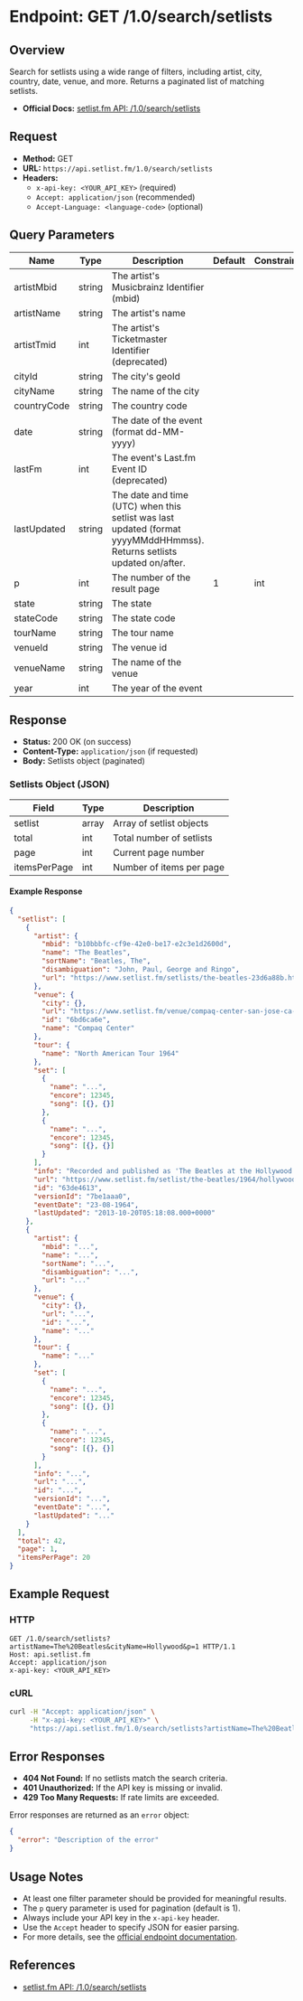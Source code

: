 # Endpoint: GET /1.0/search/setlists

## Overview

Search for setlists using a wide range of filters, including artist, city, country, date, venue, and more. Returns a paginated list of matching setlists.

- **Official Docs:** [setlist.fm API: /1.0/search/setlists](https://api.setlist.fm/docs/1.0/resource__1.0_search_setlists.html)

## Request

- **Method:** GET
- **URL:** `https://api.setlist.fm/1.0/search/setlists`
- **Headers:**
  - `x-api-key: <YOUR_API_KEY>` (required)
  - `Accept: application/json` (recommended)
  - `Accept-Language: <language-code>` (optional)

## Query Parameters

| Name        | Type   | Description                                                                                                              | Default | Constraints |
|-------------|--------|--------------------------------------------------------------------------------------------------------------------------|---------|-------------|
| artistMbid  | string | The artist's Musicbrainz Identifier (mbid)                                                                               |         |             |
| artistName  | string | The artist's name                                                                                                        |         |             |
| artistTmid  | int    | The artist's Ticketmaster Identifier (deprecated)                                                                        |         |             |
| cityId      | string | The city's geoId                                                                                                         |         |             |
| cityName    | string | The name of the city                                                                                                     |         |             |
| countryCode | string | The country code                                                                                                         |         |             |
| date        | string | The date of the event (format dd-MM-yyyy)                                                                                |         |             |
| lastFm      | int    | The event's Last.fm Event ID (deprecated)                                                                                |         |             |
| lastUpdated | string | The date and time (UTC) when this setlist was last updated (format yyyyMMddHHmmss). Returns setlists updated on/after.  |         |             |
| p           | int    | The number of the result page                                                                                             | 1       | int         |
| state       | string | The state                                                                                                               |         |             |
| stateCode   | string | The state code                                                                                                          |         |             |
| tourName    | string | The tour name                                                                                                           |         |             |
| venueId     | string | The venue id                                                                                                            |         |             |
| venueName   | string | The name of the venue                                                                                                   |         |             |
| year        | int    | The year of the event                                                                                                   |         |             |

## Response

- **Status:** 200 OK (on success)
- **Content-Type:** `application/json` (if requested)
- **Body:** Setlists object (paginated)

### Setlists Object (JSON)

| Field         | Type    | Description                        |
|-------------- |---------|------------------------------------|
| setlist       | array   | Array of setlist objects           |
| total         | int     | Total number of setlists           |
| page          | int     | Current page number                |
| itemsPerPage  | int     | Number of items per page           |

#### Example Response

```json
{
  "setlist": [
    {
      "artist": {
        "mbid": "b10bbbfc-cf9e-42e0-be17-e2c3e1d2600d",
        "name": "The Beatles",
        "sortName": "Beatles, The",
        "disambiguation": "John, Paul, George and Ringo",
        "url": "https://www.setlist.fm/setlists/the-beatles-23d6a88b.html"
      },
      "venue": {
        "city": {},
        "url": "https://www.setlist.fm/venue/compaq-center-san-jose-ca-usa-6bd6ca6e.html",
        "id": "6bd6ca6e",
        "name": "Compaq Center"
      },
      "tour": {
        "name": "North American Tour 1964"
      },
      "set": [
        {
          "name": "...",
          "encore": 12345,
          "song": [{}, {}]
        },
        {
          "name": "...",
          "encore": 12345,
          "song": [{}, {}]
        }
      ],
      "info": "Recorded and published as 'The Beatles at the Hollywood Bowl'",
      "url": "https://www.setlist.fm/setlist/the-beatles/1964/hollywood-bowl-hollywood-ca-63de4613.html",
      "id": "63de4613",
      "versionId": "7be1aaa0",
      "eventDate": "23-08-1964",
      "lastUpdated": "2013-10-20T05:18:08.000+0000"
    },
    {
      "artist": {
        "mbid": "...",
        "name": "...",
        "sortName": "...",
        "disambiguation": "...",
        "url": "..."
      },
      "venue": {
        "city": {},
        "url": "...",
        "id": "...",
        "name": "..."
      },
      "tour": {
        "name": "..."
      },
      "set": [
        {
          "name": "...",
          "encore": 12345,
          "song": [{}, {}]
        },
        {
          "name": "...",
          "encore": 12345,
          "song": [{}, {}]
        }
      ],
      "info": "...",
      "url": "...",
      "id": "...",
      "versionId": "...",
      "eventDate": "...",
      "lastUpdated": "..."
    }
  ],
  "total": 42,
  "page": 1,
  "itemsPerPage": 20
}
```

## Example Request

### HTTP
```http
GET /1.0/search/setlists?artistName=The%20Beatles&cityName=Hollywood&p=1 HTTP/1.1
Host: api.setlist.fm
Accept: application/json
x-api-key: <YOUR_API_KEY>
```

### cURL
```sh
curl -H "Accept: application/json" \
     -H "x-api-key: <YOUR_API_KEY>" \
     "https://api.setlist.fm/1.0/search/setlists?artistName=The%20Beatles&cityName=Hollywood&p=1"
```

## Error Responses

- **404 Not Found:** If no setlists match the search criteria.
- **401 Unauthorized:** If the API key is missing or invalid.
- **429 Too Many Requests:** If rate limits are exceeded.

Error responses are returned as an `error` object:
```json
{
  "error": "Description of the error"
}
```

## Usage Notes

- At least one filter parameter should be provided for meaningful results.
- The `p` query parameter is used for pagination (default is 1).
- Always include your API key in the `x-api-key` header.
- Use the `Accept` header to specify JSON for easier parsing.
- For more details, see the [official endpoint documentation](https://api.setlist.fm/docs/1.0/resource__1.0_search_setlists.html).

## References
- [setlist.fm API: /1.0/search/setlists](https://api.setlist.fm/docs/1.0/resource__1.0_search_setlists.html) 